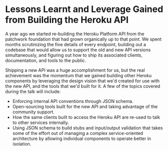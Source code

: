 # Lessons Learnt and Leverage Gained from Building the Heroku API

A year ago we started re-building the Heroku Platform API from the patchwork foundation that had grown organically up to that point. We spent months scrutinizing the fine details of every endpoint, building out a codebase that would allow us to support the old and new API versions simultaneously, and figuring out how to ship its associated clients, documentation, and tools to the public.

Shipping a new API was a huge accomplishment for us, but the real achievement was the momentum that we gained building other Heroku components by leveraging the design vision that we'd created for use with the new API, and the tools that we'd built for it. A few of the topics covered during the talk will include:

* Enforcing internal API conventions through JSON schema.
* Open-sourcing tools built for the new API and taking advantage of the community support.
* How the same clients built to access the Heroku API are re-used to talk to other services internally.
* Using JSON schema to build stubs and input/output validation that takes some of the effort out of managing a complex service-oriented architecture by allowing individual components to operate better in isolation.
